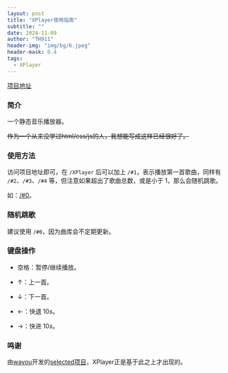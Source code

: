 ```yaml
---
layout: post
title: "XPlayer使用指南"
subtitle: ""
date: 2024-11-09
author: "TH911"
header-img: "img/bg/6.jpeg"
header-mask: 0.4
tags:
  - XPlayer
---
```


[项目地址](/project/XPlayer/#0)

### 简介

一个静态音乐播放器。

~~作为一个从来没学过html/css/js的人，我想能写成这样已经很好了。~~

### 使用方法

访问项目地址即可，在 `/XPlayer` 后可以加上 `/#1`，表示播放第一首歌曲，同样有 `/#2`、`/#3`、`/#4` 等，但注意如果超出了歌曲总数，或是小于 $1$，那么会随机跳歌。

如：[/#0](/project/XPlayer/#0)。

### 随机跳歌

建议使用 `/#0`，因为曲库会不定期更新。

### 键盘操作

* 空格：暂停/继续播放。
* $\uparrow$：上一首。
* $\downarrow$：下一首。​​

* $\leftarrow$：快退 $10s$。
* $\rightarrow$：快进 $10s$。

### 鸣谢

由[wayou](https://github.com/wayou)开发的[selected项目](https://github.com/wayou/selected)，XPlayer正是基于此之上才出现的。
